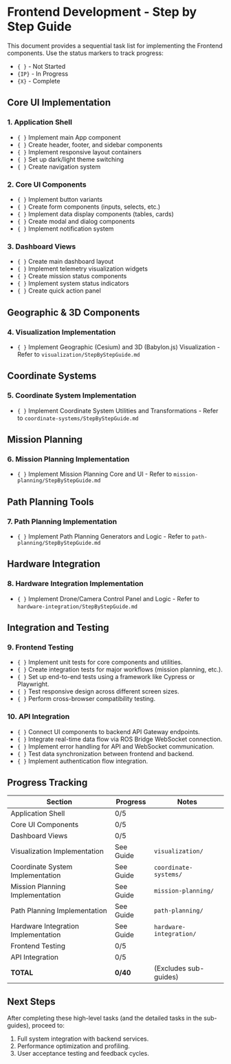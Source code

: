 # Frontend Development - Step by Step Guide

This document provides a sequential task list for implementing the Frontend components. Use the status markers to track progress:
- `{ }` - Not Started
- `{IP}` - In Progress
- `{X}` - Complete

## Core UI Implementation

### 1. Application Shell

- `{ }` Implement main App component
- `{ }` Create header, footer, and sidebar components
- `{ }` Implement responsive layout containers
- `{ }` Set up dark/light theme switching
- `{ }` Create navigation system

### 2. Core UI Components

- `{ }` Implement button variants
- `{ }` Create form components (inputs, selects, etc.)
- `{ }` Implement data display components (tables, cards)
- `{ }` Create modal and dialog components
- `{ }` Implement notification system

### 3. Dashboard Views

- `{ }` Create main dashboard layout
- `{ }` Implement telemetry visualization widgets
- `{ }` Create mission status components
- `{ }` Implement system status indicators
- `{ }` Create quick action panel

## Geographic & 3D Components

### 4. Visualization Implementation

- `{ }` Implement Geographic (Cesium) and 3D (Babylon.js) Visualization - Refer to `visualization/StepByStepGuide.md`

## Coordinate Systems

### 5. Coordinate System Implementation

- `{ }` Implement Coordinate System Utilities and Transformations - Refer to `coordinate-systems/StepByStepGuide.md`

## Mission Planning

### 6. Mission Planning Implementation

- `{ }` Implement Mission Planning Core and UI - Refer to `mission-planning/StepByStepGuide.md`

## Path Planning Tools

### 7. Path Planning Implementation

- `{ }` Implement Path Planning Generators and Logic - Refer to `path-planning/StepByStepGuide.md`

## Hardware Integration

### 8. Hardware Integration Implementation

- `{ }` Implement Drone/Camera Control Panel and Logic - Refer to `hardware-integration/StepByStepGuide.md`

## Integration and Testing

### 9. Frontend Testing

- `{ }` Implement unit tests for core components and utilities.
- `{ }` Create integration tests for major workflows (mission planning, etc.).
- `{ }` Set up end-to-end tests using a framework like Cypress or Playwright.
- `{ }` Test responsive design across different screen sizes.
- `{ }` Perform cross-browser compatibility testing.

### 10. API Integration

- `{ }` Connect UI components to backend API Gateway endpoints.
- `{ }` Integrate real-time data flow via ROS Bridge WebSocket connection.
- `{ }` Implement error handling for API and WebSocket communication.
- `{ }` Test data synchronization between frontend and backend.
- `{ }` Implement authentication flow integration.

## Progress Tracking

| Section | Progress | Notes |
|---------|----------|-------|
| Application Shell | 0/5 | |
| Core UI Components | 0/5 | |
| Dashboard Views | 0/5 | |
| Visualization Implementation | See Guide | `visualization/` |
| Coordinate System Implementation | See Guide | `coordinate-systems/` |
| Mission Planning Implementation | See Guide | `mission-planning/` |
| Path Planning Implementation | See Guide | `path-planning/` |
| Hardware Integration Implementation | See Guide | `hardware-integration/` |
| Frontend Testing | 0/5 | |
| API Integration | 0/5 | |
| **TOTAL** | **0/40** | (Excludes sub-guides) |

## Next Steps

After completing these high-level tasks (and the detailed tasks in the sub-guides), proceed to:
1. Full system integration with backend services.
2. Performance optimization and profiling.
3. User acceptance testing and feedback cycles. 